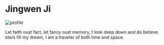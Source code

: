 # Jingwen Ji

![profile](https://github.com/jingwenji313/jingwenji313.github.io/edit/master/jingwen.jpg.jpg)

Let faith oust fact, let fancy oust memory, I look deep down and do believe.
stars fill my dream, I am a traveler of both time and space.
